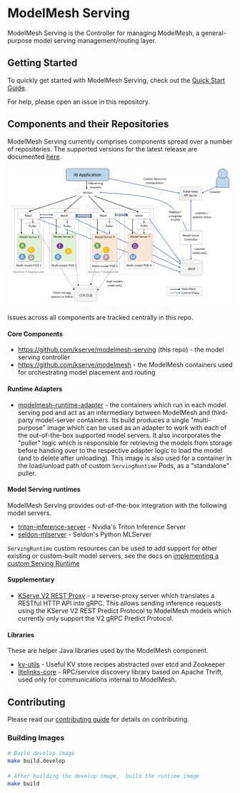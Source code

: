 # ModelMesh Serving

ModelMesh Serving is the Controller for managing ModelMesh, a general-purpose model serving management/routing layer.

## Getting Started

To quickly get started with ModelMesh Serving, check out the [Quick Start Guide](./docs/quickstart.md).

For help, please open an issue in this repository.

## Components and their Repositories

ModelMesh Serving currently comprises components spread over a number of repositories. The supported versions for the latest release are documented [here](./docs/component-versions.md).

![Architecture Image](./docs/images/0.2.0-highlevel.png)

Issues across all components are tracked centrally in this repo.

#### Core Components

- https://github.com/kserve/modelmesh-serving (this repo) - the model serving controller
- https://github.com/kserve/modelmesh - the ModelMesh containers used for orchestrating model placement and routing

#### Runtime Adapters

- [modelmesh-runtime-adapter](https://github.com/kserve/modelmesh-runtime-adapter) - the containers which run in each model serving pod and act as an intermediary between ModelMesh and third-party model-server containers. Its build produces a single "multi-purpose" image which can be used as an adapter to work with each of the out-of-the-box supported model servers. It also incorporates the "puller" logic which is responsible for retrieving the models from storage before handing over to the respective adapter logic to load the model (and to delete after unloading). This image is also used for a container in the load/unload path of custom `ServingRuntime` Pods, as a "standalone" puller.

#### Model Serving runtimes

ModelMesh Serving provides out-of-the-box integration with the following model servers.

- [triton-inference-server](https://github.com/triton-inference-server/server) - Nvidia's Triton Inference Server
- [seldon-mlserver](https://github.com/SeldonIO/MLServer) - Seldon's Python MLServer

`ServingRuntime` custom resources can be used to add support for other existing or custom-built model servers, see the docs on [implementing a custom Serving Runtime](./docs/runtimes/custom_runtimes.md)

#### Supplementary

- [KServe V2 REST Proxy](https://github.com/kserve/rest-proxy) - a reverse-proxy server which translates a RESTful HTTP API into gRPC. This allows sending inference requests using the KServe V2 REST Predict Protocol to ModelMesh models which currently only support the V2 gRPC Predict Protocol.

#### Libraries

These are helper Java libraries used by the ModelMesh component.

- [kv-utils](https://github.com/IBM/kv-utils) - Useful KV store recipes abstracted over etcd and Zookeeper
- [litelinks-core](https://github.com/IBM/litelinks-core) - RPC/service discovery library based on Apache Thrift, used only for communications internal to ModelMesh.

## Contributing

Please read our [contributing guide](./CONTRIBUTING.md) for details on contributing.

### Building Images

```bash
# Build develop image
make build.develop

# After building the develop image,  build the runtime image
make build
```
